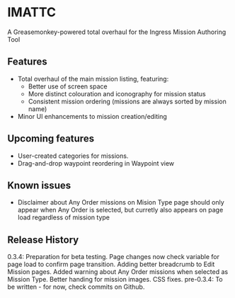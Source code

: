 # IMATTC
A Greasemonkey-powered total overhaul for the Ingress Mission Authoring Tool

## Features
- Total overhaul of the main mission listing, featuring:
  - Better use of screen space
  - More distinct colouration and iconography for mission status
  - Consistent mission ordering (missions are always sorted by mission name)
- Minor UI enhancements to mission creation/editing

## Upcoming features
- User-created categories for missions.
- Drag-and-drop waypoint reordering in Waypoint view 

## Known issues
- Disclaimer about Any Order missions on Mision Type page should only appear when Any Order is selected, but curretly also appears on page load regardless of mission type

## Release History
0.3.4: Preparation for beta testing. Page changes now check variable for page load to confirm page transition. Adding better breadcrumb to Edit Mission pages. Added warning about Any Order missions when selected as Mission Type. Better handing for mission images. CSS fixes. 
pre-0.3.4: To be written - for now, check commits on Github.